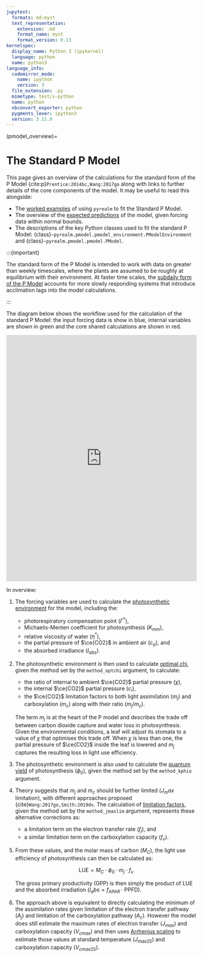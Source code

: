 ```yaml
---
jupytext:
  formats: md:myst
  text_representation:
    extension: .md
    format_name: myst
    format_version: 0.13
kernelspec:
  display_name: Python 3 (ipykernel)
  language: python
  name: python3
language_info:
  codemirror_mode:
    name: ipython
    version: 3
  file_extension: .py
  mimetype: text/x-python
  name: python
  nbconvert_exporter: python
  pygments_lexer: ipython3
  version: 3.11.9
---
```


<!-- markdownlint-disable-next-line MD041 -->
(pmodel_overview)=

# The Standard P Model

This page gives an overview of the calculations for the standard form of the P Model
{cite:p}`Prentice:2014bc,Wang:2017go` along with links to further details of the core
components of the model. It may be useful to read this alongside:

* The [worked examples](worked_examples) of using `pyrealm` to fit the Standard P Model.
* The overview of the [expected predictions](./envt_variation_outputs.md) of the model,
  given forcing data within normal bounds.
* The descriptions of the key Python classes used to fit the standard P Model:
  {class}`~pyrealm.pmodel.pmodel_environment.PModelEnvironment` and
  {class}`~pyrealm.pmodel.pmodel.PModel`.

:::{important}

The standard form of the P Model is intended to work with data on greater than weekly
timescales, where the plants are assumed to be roughly at equilibrium with their
environment. At faster time scales, the [subdaily form of the P
Model](../subdaily_details/subdaily_overview.md) accounts for more slowly responding
systems that introduce acclimation lags into the model calculations.

:::

The diagram below shows the workflow used for the calculation of the standard P Model:
the input forcing data is show in blue, internal variables are shown in green and the
core shared calculations are shown in red.

<!-- markdownlint-disable MD033 -->
<!--
The iframe below is generated from the File > Embed menu in drawio. It has the
advantage of providing a zoomable cleaner interface for the diagram that supports
tooltips
-->

<iframe frameborder="0" style="width:100%;height:650px;" src="https://viewer.diagrams.net/?lightbox=0&highlight=0000ff&nav=1&title=pmodel.drawio&dark=auto#Uhttps%3A%2F%2Fraw.githubusercontent.com%2FImperialCollegeLondon%2Fpyrealm%2Fdevelop%2Fdocs%2Fsource%2Fusers%2Fpmodel%2Fpmodel_details%2Fpmodel.drawio"></iframe>

<!-- markdownlint-enable MD033 -->

In overview:

1. The forcing variables are used to calculate the [photosynthetic
  environment](../shared_components/photosynthetic_environment.md) for the model,
  including the:

    * photorespiratory compensation point ($\Gamma^*$),
    * Michaelis-Menten coefficient for photosynthesis ($K_{mm}$),
    * relative viscosity of water ($\eta^*$),
    * the partial pressure of $\ce{CO2}$ in ambient air ($c_a$), and
    * the absorbed irradiance ($I_{abs}$).

2. The photosynthetic environment is then used to calculate [optimal
   chi](../shared_components/optimal_chi.md), given the method set by the
   `method_optchi` argument, to calculate:

    * the ratio of internal to ambient $\ce{CO2}$ partial pressure ($\chi$),
    * the internal $\ce{CO2}$ partial pressure ($c_i$),
    * the $\ce{CO2}$ limitation factors to both light assimilation ($m_j$) and
      carboxylation ($m_c$) along with their ratio ($m_j / m_c$).

    The term $m_j$ is at the heart of the P model and describes the trade off between
    carbon dioxide capture and water loss in photosynthesis. Given the environmental
    conditions, a leaf will adjust its stomata to a value of $\chi$ that optimises this
    trade off. When $\chi$ is less than one, the partial pressure of $\ce{CO2}$ inside
    the leaf is lowered and $m_j$ captures the resulting loss in light use efficiency.

3. The photosynthetic environment is also used to calculate the [quantum
   yield](../shared_components/quantum_yield.md) of photosynthesis ($\phi_0$), given the
   method set by the `method_kphio` argument.

4. Theory suggests that $m_j$ and $m_c$ should be further limited ($J_max$ limitation),
   with different approaches proposed {cite}`Wang:2017go,Smith:2019dv`. The calculation
   of [limitation factors](../shared_components/jmax_limitation.md), given the
   method set by the `method_jmaxlim` argument, represents these alternative corrections
   as:

    * a limitation term on the electron transfer rate ($f_j$), and
    * a similar limitation term on the carboxylation capacity ($f_v$).

5. From these values, and the molar mass of carbon ($M_C$), the light use efficiency of
   photosynthesis can then be calculated as:

    $$
      \text{LUE} = M_C \cdot \phi_0 \cdot  m_j \cdot f_v
    $$

    The gross primary productivity (GPP) is then simply the product of LUE and the
    absorbed irradiation ($I_abs = f_{APAR} \cdot \text{PPFD}$).

6. The approach above is equivalent to directly calculating the minimum of the
   assimilation rates given limitation of the electron transfer pathway ($A_j$) and
   limitation of the carboxylation pathway ($A_c$). However the model does still
   estimate the maximum rates of electron transfer ($J_{max}$) and carboxylation
   capacity ($V_{cmax}$) and then uses [Arrhenius
   scaling](../shared_components/arrhenius.md) to estimate those values at standard
   temperature  ($J_{max25}$) and carboxylation
   capacity ($V_{cmax25}$).

